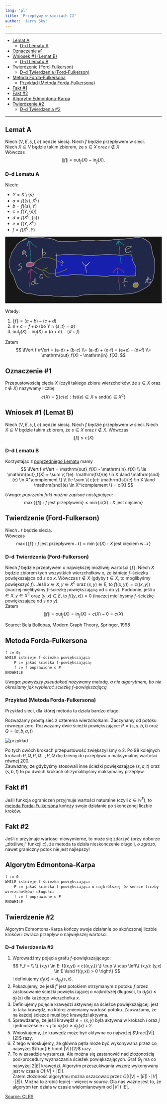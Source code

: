 ```yaml
---
lang: 'pl'
title: 'Przepływy w sieciach II'
author: 'Jerry Sky'
---
```


---

- [Lemat A](#lemat-a)
    - [D-d Lematu A](#d-d-lematu-a)
- [Oznaczenie #1](#oznaczenie-1)
- [Wniosek #1 (Lemat B)](#wniosek-1-lemat-b)
    - [D-d Lematu B](#d-d-lematu-b)
- [Twierdzenie (Ford-Fulkerson)](#twierdzenie-ford-fulkerson)
    - [D-d Twierdzenia (Ford-Fulkerson)](#d-d-twierdzenia-ford-fulkerson)
- [Metoda Forda-Fulkersona](#metoda-forda-fulkersona)
    - [Przykład (Metoda Forda-Fulkersona)](#przykład-metoda-forda-fulkersona)
- [Fakt #1](#fakt-1)
- [Fakt #2](#fakt-2)
- [Algorytm Edmontona-Karpa](#algorytm-edmontona-karpa)
- [Twierdzenie #2](#twierdzenie-2)
    - [D-d Twierdzenia #2](#d-d-twierdzenia-2)

---

## Lemat A

Niech $(V,E,s,t,c)$ będzie siecią. Niech $f$ będzie przepływem w sieci.\
Niech $X \subseteq V$ będzie takim zbiorem, że $s \in X$ oraz $t \notin X$.\
Wówczas
$$
\lVert f \rVert = \mathrm{out}_f(X) - \mathrm{in}_f(X).
$$

### D-d Lematu A

Niech:
- $Y = X \setminus \{s\}$
- $a = f(\{s\}, X^\complement)$
- $b = f(\{s\}, Y)$
- $c = f(Y,\{s\})$
- $d = f(X^\complement, \{s\})$
- $e = f(Y, X^\complement)$
- $f = f(X^\complement, Y)$

![](lemat-a-d-d.png)

Wtedy:
1. $\lVert f \rVert = (a+b) - (c+d)$
2. $e + c = f + b$ (bo $Y \cap \{s,t\} = \emptyset$)
3. $\mathrm{out}_f(X) - \mathrm{in}_f(X) = (a+e) - (d+f)$

Zatem
$$
\lVert f \rVert = (a-d) + (b-c)
\\= (a-d) + (e-f) = (a+e) - (d+f)
\\= \mathrm{out}_f(X) - \mathrm{in}_f(X).
$$

## Oznaczenie #1

Przepustowością cięcia $X$ (czyli takiego zbioru wierzchołków, że $s \in X$ oraz $t \notin X$) nazywamy liczbę
$$
c(X) = \sum \{c(e): \mathrm{fst}(e) \in X \land \mathrm{snd}(e) \in X^\complement \}
$$

## Wniosek #1 (Lemat B)

Niech $(V,E,s,t,c)$ będzie siecią. Niech $f$ będzie przepływem w sieci. Niech $X \subseteq V$ będzie takim zbiorem, że $s \in X$ oraz $t \notin X$. Wówczas
$$
\lVert f \rVert \le c(X)
$$

### D-d Lematu B

Korzystając z [poprzedniego Lematu](#lemat-a) mamy
$$
\lVert f \rVert = \mathrm{out}_f(X) - \mathrm{in}_f(X)
\\
\le \mathrm{out}_f(X) = \sum \{ f(e): \mathrm{fst}(e) \in X \land \mathrm{snd}(e) \in X^\complement \}
\\
\le \sum \{ c(e): \mathrm{fst}(e) \in X \land \mathrm{snd}(e) \in X^\complement \} = c(X)
$$

*Uwaga: poprzedni fakt można zapisać następująco:*
$$
\max \{ \lVert f \rVert: f \text{ jest przepływem} \} \le \min \{ c(X): X \text{ jest cięciem} \}
$$

## Twierdzenie (Ford-Fulkerson)

Niech $\mathcal{N}$ będzie siecią.\
Wówczas
$$
\max \{ \lVert f \rVert: f \text{ jest przepływem } \mathcal{N} \} = \min \{ c(X): X \text{ jest cięciem w } \mathcal{N} \}
$$

### D-d Twierdzenia (Ford-Fulkerson)

Niech $f$ będzie przepływem o największej możliwej wartości $\lVert f \rVert$. Niech $X$ będzie zbiorem tych wszystkich wierzchołków $x$, że istnieje $f$–ścieżka powiększająca od $s$ do $x$. Wówczas $t \notin X$ (gdyby $t \in X$, to moglibyśmy powiększyć $f$). Jeśli $x \in X, y \in X^\complement$ oraz $(x,y) \in E$, to $f((x,y)) = c((x,y))$ (inaczej mielibyśmy $f$–ścieżkę powiększającą od $s$ do $y$). Podobnie, jeśli $x \in X, y \in X^\complement$ oraz $(y,x) \in E$, to $f((y,x)) = 0$ (inaczej mielibyśmy $f$–ścieżkę powiększającą od $s$ do $y$).\
Zatem
$$
\lVert f \rVert = \mathrm{out}_f(X) = \mathrm{in}_f(X) = c(X) - 0 = c(X)
$$

Source: Bela Bollobas, Modern Graph Theory, Springer, 1998

## Metoda Forda-Fulkersona

```
f := 0;
WHILE istnieje f-ścieżka powiększająca
    P := jakaś ścieżka f-powiększająca;
    f := f poprawione o P
ENDWHILE
```
*Uwaga: powyższy pseudokod nazywamy metodą, a nie algorytmem, bo nie określamy jak wybierać ścieżkę $f$–powiększającą*

### Przykład (Metoda Forda-Fulkersona)
Przykład sieci, dla której metoda ta działa bardzo długo:

Rozważamy prostą sieć z czterema wierzchołkami. Zaczynamy od potoku równego zero. Rozważamy dwie ścieżki powiększające: $P = (s,a,b,t)$ oraz $Q = (a,b,a,t)$

![przykład](przykład-ford-fulkerson.png)

Po tych dwóch krokach przepustowość zwiększyliśmy o $2$. Po $98$ kolejnych krokach $P,Q,P,Q\dots,P,Q$ dojdziemy do przepływu o maksymalnej wartości równej $200$.\
Zauważmy, że gdybyśmy stosowali inne ścieżki powiększające $(s,a,t)$ oraz $(s,b,t)$ to po dwóch krokach otrzymalibyśmy maksymalny przepływ.

## Fakt #1
Jeśli funkcja ograniczeń przyjmuje wartości naturalne (czyli $c \in \mathbb{N}^E$), to [metoda Forda-Fulkersona](#metoda-forda-fulkersona) kończy swoje działanie po skończonej liczbie kroków.

## Fakt #2
Jeśli $c$ przyjmuje wartości niewymierne, to może się zdarzyć (przy doborze „złośliwej” funkcji $c$), że metoda ta działa nieskończenie długo i, *o zgrozo*, nawet graniczny potok nie jest najlepszy!

## Algorytm Edmontona-Karpa

```
f := 0
WHILE istnieje f-ścieżka powiększająca
    P := jakaś ścieżka f-powiększająca o najkrótszej (w sensie liczby wierzchołków) długości
    f := f poprawione o P
ENDWHILE
```

## Twierdzenie #2
Algorytm Edmontona-Karpa kończy swoje działanie po skończonej liczbie kroków i zwraca przepływ o największej wartości.

### D-d Twierdzenia #2

1. Wprowadźmy pojęcia grafu $f$-powiększającego:
    $$
    F_f =
    \\
    \{ (x,y) \in E: f((x,y)) < c((x,y,)) \} \cup
    \\
    \cup \left\{ (x,y): (y,x) \in E \land f((y,x)) > 0 \right\}
    $$
    i definiujemy $d_f(x) = d_{G_f}(s,x)$.
2. Pokazujemy, że jeśli $f'$ jest potokiem otrzymanym z potoku $f$ przez zastosowanie ścieżki powiększającej o najkrótszej długości, to $d_f(x) \le d_{f'}(x)$ dla każdego wierzchołka $x$.
3. Definiujemy pojęcie krawędzi aktywnej na ścieżce powiększającej: jest to taka krawędź, na której zmieniamy wartość potoku. Zauważamy, że na każdej ścieżce musi być krawędzi aktywna.
4. Sprawdzamy, że jeśli krawędź $e = (x,y)$ była aktywna w krokach $i$ oraz $j$ i jednocześnie $i < j$ to $d_{f_j}(x) \ge d_{f_i}(x) + 2$.
5. Wnioskujemy, że krawędź może być aktywna co najwyżej $\frac{|V|}{2}$ razy.
6. Z tego wnioskujemy, że główna pętla może być wykonywana przez co najwyżej $\frac{|E|\cdot |V|}{2}$ razy.
7. To w zasadzie wystarcza. Ale można się zastanowić nad złożonością pod-procedury wyznaczania ścieżek powiększających. Graf $G_f$ ma co najwyżej $2|E|$ krawędzi. Algorytm przeszukiwania wszerz wykonywany jest w czasie $O(|V| + |E|)$.\
Zatem złożoność algorytmu można oszacować przez $O\left(\left(|V| + |E|\right) \cdot |V| \cdot |E| \right)$. Można to zrobić lepiej – więcej w *source*. Dla nas ważne jest to, że algorytm ten działa w czasie wielomianowym od $|V|$ i $|E|$.

[Source: CLRS](https://web.ist.utl.pt/~fabio.ferreira/material/asa/clrs.pdf)
